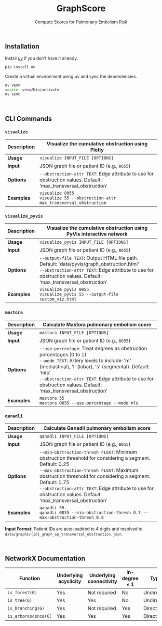 <div align="center">

# GraphScore

Compute Scores for Pulmonary Embolism Risk

</div>

&#160;

## Installation

Install [uv](https://docs.astral.sh/uv/) if you don't have it already.

```bash
pip install uv
```

Create a virtual environment using uv and sync the dependencies.

```bash
uv venv
source .venv/bin/activate
uv sync
```

&#160;

## CLI Commands

### `visualize`

| **Description** | Visualize the cumulative obstruction using Plotly         |
| --------------- | --------------------------------------------------------- |
| **Usage**       | `visualize INPUT_FILE [OPTIONS]`                          |
| **Input**       | JSON graph file or patient ID (e.g., `0055`)              |
| **Options**     | `--obstruction-attr TEXT`: Edge attribute to use for obstruction values. Default: 'max_transversal_obstruction' |
| **Examples**    | `visualize 0055`<br>`visualize 55 --obstruction-attr max_transversal_obstruction` |

### `visualize_pyvis`

| **Description** | Visualize the cumulative obstruction using PyVis interactive network |
| --------------- | -------------------------------------------------------------------- |
| **Usage**       | `visualize_pyvis INPUT_FILE [OPTIONS]`                               |
| **Input**       | JSON graph file or patient ID (e.g., `0055`)                         |
| **Options**     | `--output-file TEXT`: Output HTML file path. Default: 'data/pyvis/graph_obstruction.html'<br>`--obstruction-attr TEXT`: Edge attribute to use for obstruction values. Default: 'max_transversal_obstruction' |
| **Examples**    | `visualize_pyvis 0055`<br>`visualize_pyvis 55 --output-file custom_viz.html` |

### `mastora`

| **Description** | Calculate Mastora pulmonary embolism score                                                                                                                                        |
| --------------- | --------------------------------------------------------------------------------------------------------------------------------------------------------------------------------- |
| **Usage**       | `mastora INPUT_FILE [OPTIONS]`                                                                                                                                                    |
| **Input**       | JSON graph file or patient ID (e.g., `0055`)                                                                                                                                      |
| **Options**     | `--use-percentage`: Treat degrees as obstruction percentages (0 to 1)<br>`--mode TEXT`: Artery levels to include: 'm' (mediastinal), 'l' (lobar), 's' (segmental). Default: 'mls'<br>`--obstruction-attr TEXT`: Edge attribute to use for obstruction values. Default: 'max_transversal_obstruction' |
| **Examples**    | `mastora 55`<br>`mastora 0055 --use-percentage --mode mls`                                                                                                                        |

### `qanadli`

| **Description** | Calculate Qanadli pulmonary embolism score                                                                                                                                                                           |
| --------------- | -------------------------------------------------------------------------------------------------------------------------------------------------------------------------------------------------------------------- |
| **Usage**       | `qanadli INPUT_FILE [OPTIONS]`                                                                                                                                                                                       |
| **Input**       | JSON graph file or patient ID (e.g., `0055`)                                                                                                                                                                         |
| **Options**     | `--min-obstruction-thresh FLOAT`: Minimum obstruction threshold for considering a segment. Default: 0.25<br>`--max-obstruction-thresh FLOAT`: Maximum obstruction threshold for considering a segment. Default: 0.75<br>`--obstruction-attr TEXT`: Edge attribute to use for obstruction values. Default: 'max_transversal_obstruction' |
| **Examples**    | `qanadli 55`<br>`qanadli 0055 --min-obstruction-thresh 0.3 --max-obstruction-thresh 0.8`                                                                                                                             |

**Input Format**: Patient IDs are auto-padded to 4 digits and resolved to `data/graphs/{id}_graph_ep_transversal_obstruction.json`.

&#160;

## NetworkX Documentation

| Function             | Underlying acyclicity | Underlying connectivity | In-degree ≤ 1 | Type       | Morgane's graphs compatibility |
| -------------------- | --------------------- | ----------------------- | ------------- | ---------- | ------------------------------ |
| `is_forest(G)`       | Yes                   | Not required            | No            | Undirected | Yes                            |
| `is_tree(G)`         | Yes                   | Yes                     | No            | Undirected | Yes                            |
| `is_branching(G)`    | Yes                   | Not required            | Yes           | Directed   | Yes                            |
| `is_arborescence(G)` | Yes                   | Yes                     | Yes           | Directed   | Yes                            |
